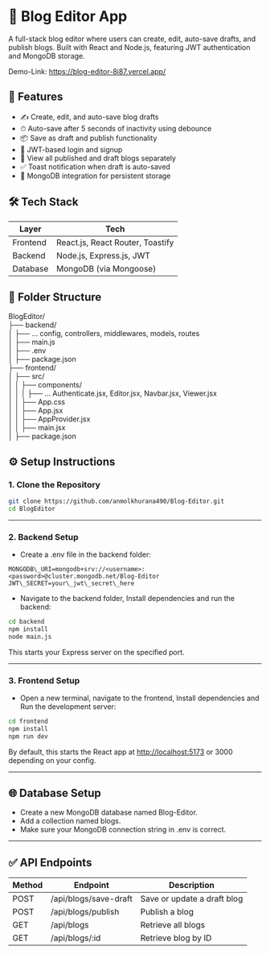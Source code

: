 # 📝 Blog Editor App

A full-stack blog editor where users can create, edit, auto-save drafts, and publish blogs. Built with React and Node.js, featuring JWT authentication and MongoDB storage.

Demo-Link: https://blog-editor-8i87.vercel.app/

## 🚀 Features

* ✍️ Create, edit, and auto-save blog drafts
* ⏱ Auto-save after 5 seconds of inactivity using debounce
* 📦 Save as draft and publish functionality
* 🔐 JWT-based login and signup
* 📃 View all published and draft blogs separately
* ✅ Toast notification when draft is auto-saved
* 💾 MongoDB integration for persistent storage

## 🛠 Tech Stack

| Layer      | Tech                                     |
| ---------- | ---------------------------------------- |
| Frontend   | React.js, React Router, Toastify         |
| Backend    | Node.js, Express.js, JWT                 |
| Database   | MongoDB (via Mongoose)                   |

## 📁 Folder Structure

BlogEditor/\
├── backend/\
│   ├── ... config, controllers, middlewares, models, routes\
│   ├── main.js\
│   ├── .env\
│   ├── package.json\
├── frontend/\
│   ├── src/\
│   │   ├── components/\
│   │   │   ├── ... Authenticate.jsx, Editor.jsx, Navbar.jsx, Viewer.jsx\
│   │   ├── App.css\
│   │   ├── App.jsx\
│   │   ├── AppProvider.jsx\
│   │   ├── main.jsx\
│   ├── package.json

## ⚙️ Setup Instructions

### 1. Clone the Repository

```bash
git clone https://github.com/anmolkhurana490/Blog-Editor.git
cd BlogEditor
```

---

### 2. Backend Setup

- Create a .env file in the backend folder:

```
MONGODB\_URI=mongodb+srv://<username>:<password>@cluster.mongodb.net/Blog-Editor
JWT\_SECRET=your\_jwt\_secret\_here
```

- Navigate to the backend folder, Install dependencies and run the backend:

```bash
cd backend
npm install
node main.js
```

This starts your Express server on the specified port.

---

### 3. Frontend Setup

- Open a new terminal, navigate to the frontend, Install dependencies and Run the development server:

```bash
cd frontend
npm install
npm run dev
```

By default, this starts the React app at [http://localhost:5173](http://localhost:5173) or 3000 depending on your config.

---

## 🌐 Database Setup

* Create a new MongoDB database named Blog-Editor.
* Add a collection named blogs.
* Make sure your MongoDB connection string in .env is correct.

---

## ✅ API Endpoints

| Method | Endpoint              | Description                 |
| ------ | --------------------- | --------------------------- |
| POST   | /api/blogs/save-draft | Save or update a draft blog |
| POST   | /api/blogs/publish    | Publish a blog              |
| GET    | /api/blogs            | Retrieve all blogs          |
| GET    | /api/blogs/\:id       | Retrieve blog by ID         |